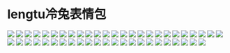 # lengtu冷兔表情包

![](https://cdn.jsdelivr.net/gh/2x-ercha/twikoo-magic@1.0/image/lengtu/01.gif)
![](https://cdn.jsdelivr.net/gh/2x-ercha/twikoo-magic@1.0/image/lengtu/02.gif)
![](https://cdn.jsdelivr.net/gh/2x-ercha/twikoo-magic@1.0/image/lengtu/03.gif)
![](https://cdn.jsdelivr.net/gh/2x-ercha/twikoo-magic@1.0/image/lengtu/04.gif)
![](https://cdn.jsdelivr.net/gh/2x-ercha/twikoo-magic@1.0/image/lengtu/05.gif)
![](https://cdn.jsdelivr.net/gh/2x-ercha/twikoo-magic@1.0/image/lengtu/06.gif)
![](https://cdn.jsdelivr.net/gh/2x-ercha/twikoo-magic@1.0/image/lengtu/07.gif)
![](https://cdn.jsdelivr.net/gh/2x-ercha/twikoo-magic@1.0/image/lengtu/08.gif)
![](https://cdn.jsdelivr.net/gh/2x-ercha/twikoo-magic@1.0/image/lengtu/09.gif)
![](https://cdn.jsdelivr.net/gh/2x-ercha/twikoo-magic@1.0/image/lengtu/10.gif)
![](https://cdn.jsdelivr.net/gh/2x-ercha/twikoo-magic@1.0/image/lengtu/11.gif)
![](https://cdn.jsdelivr.net/gh/2x-ercha/twikoo-magic@1.0/image/lengtu/12.gif)
![](https://cdn.jsdelivr.net/gh/2x-ercha/twikoo-magic@1.0/image/lengtu/13.gif)
![](https://cdn.jsdelivr.net/gh/2x-ercha/twikoo-magic@1.0/image/lengtu/14.gif)
![](https://cdn.jsdelivr.net/gh/2x-ercha/twikoo-magic@1.0/image/lengtu/15.gif)
![](https://cdn.jsdelivr.net/gh/2x-ercha/twikoo-magic@1.0/image/lengtu/16.gif)
![](https://cdn.jsdelivr.net/gh/2x-ercha/twikoo-magic@1.0/image/lengtu/17.gif)
![](https://cdn.jsdelivr.net/gh/2x-ercha/twikoo-magic@1.0/image/lengtu/18.gif)
![](https://cdn.jsdelivr.net/gh/2x-ercha/twikoo-magic@1.0/image/lengtu/19.gif)
![](https://cdn.jsdelivr.net/gh/2x-ercha/twikoo-magic@1.0/image/lengtu/20.gif)
![](https://cdn.jsdelivr.net/gh/2x-ercha/twikoo-magic@1.0/image/lengtu/21.gif)
![](https://cdn.jsdelivr.net/gh/2x-ercha/twikoo-magic@1.0/image/lengtu/22.gif)
![](https://cdn.jsdelivr.net/gh/2x-ercha/twikoo-magic@1.0/image/lengtu/23.gif)
![](https://cdn.jsdelivr.net/gh/2x-ercha/twikoo-magic@1.0/image/lengtu/24.gif)
![](https://cdn.jsdelivr.net/gh/2x-ercha/twikoo-magic@1.0/image/lengtu/25.gif)
![](https://cdn.jsdelivr.net/gh/2x-ercha/twikoo-magic@1.0/image/lengtu/26.gif)
![](https://cdn.jsdelivr.net/gh/2x-ercha/twikoo-magic@1.0/image/lengtu/27.gif)
![](https://cdn.jsdelivr.net/gh/2x-ercha/twikoo-magic@1.0/image/lengtu/28.gif)
![](https://cdn.jsdelivr.net/gh/2x-ercha/twikoo-magic@1.0/image/lengtu/29.gif)
![](https://cdn.jsdelivr.net/gh/2x-ercha/twikoo-magic@1.0/image/lengtu/30.gif)
![](https://cdn.jsdelivr.net/gh/2x-ercha/twikoo-magic@1.0/image/lengtu/31.gif)
![](https://cdn.jsdelivr.net/gh/2x-ercha/twikoo-magic@1.0/image/lengtu/32.gif)
![](https://cdn.jsdelivr.net/gh/2x-ercha/twikoo-magic@1.0/image/lengtu/33.gif)
![](https://cdn.jsdelivr.net/gh/2x-ercha/twikoo-magic@1.0/image/lengtu/34.gif)
![](https://cdn.jsdelivr.net/gh/2x-ercha/twikoo-magic@1.0/image/lengtu/35.gif)
![](https://cdn.jsdelivr.net/gh/2x-ercha/twikoo-magic@1.0/image/lengtu/36.gif)
![](https://cdn.jsdelivr.net/gh/2x-ercha/twikoo-magic@1.0/image/lengtu/37.gif)
![](https://cdn.jsdelivr.net/gh/2x-ercha/twikoo-magic@1.0/image/lengtu/38.gif)
![](https://cdn.jsdelivr.net/gh/2x-ercha/twikoo-magic@1.0/image/lengtu/39.gif)
![](https://cdn.jsdelivr.net/gh/2x-ercha/twikoo-magic@1.0/image/lengtu/40.gif)
![](https://cdn.jsdelivr.net/gh/2x-ercha/twikoo-magic@1.0/image/lengtu/41.gif)
![](https://cdn.jsdelivr.net/gh/2x-ercha/twikoo-magic@1.0/image/lengtu/42.gif)
![](https://cdn.jsdelivr.net/gh/2x-ercha/twikoo-magic@1.0/image/lengtu/43.gif)
![](https://cdn.jsdelivr.net/gh/2x-ercha/twikoo-magic@1.0/image/lengtu/44.gif)
![](https://cdn.jsdelivr.net/gh/2x-ercha/twikoo-magic@1.0/image/lengtu/45.gif)
![](https://cdn.jsdelivr.net/gh/2x-ercha/twikoo-magic@1.0/image/lengtu/46.gif)
![](https://cdn.jsdelivr.net/gh/2x-ercha/twikoo-magic@1.0/image/lengtu/47.gif)
![](https://cdn.jsdelivr.net/gh/2x-ercha/twikoo-magic@1.0/image/lengtu/48.gif)
